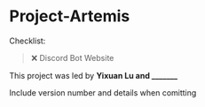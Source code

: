 # Project-Artemis
Checklist:
> ❌ Discord Bot Website

This project was led by **Yixuan Lu and _______**

Include version number and details when comitting
